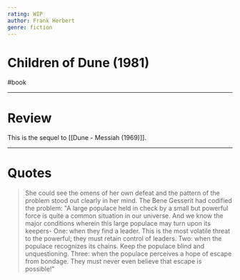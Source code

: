 ```yaml
---
rating: WIP
author: Frank Herbert
genre: fiction
---
```

# Children of Dune (1981)
#book 

---
# Review
This is the sequel to [[Dune - Messiah (1969)]]. 

---
# Quotes
> She could see the omens of her own defeat and the pattern of the problem stood out clearly in her mind. The Bene Gesserit had codified the problem: 
> "A large populace held in check by a small but powerful force is quite a common situation in our universe. And we know the major conditions wherein this large populace may turn upon its keepers- One: when they find a leader. This is the most volatile threat to the powerful; they must retain control of leaders. Two: when the populace recognizes its chains. Keep the populace blind and unquestioning. Three: when the populace perceives a hope of escape from bondage. They must never even believe that escape is possible!"